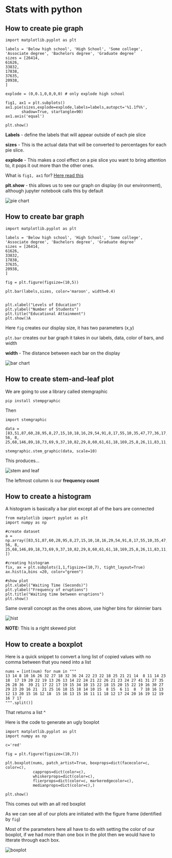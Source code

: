 # Stats with python

## How to create pie graph

```
import matplotlib.pyplot as plt

labels = 'Below high school', 'High School', 'Some college', 'Associate degree', 'Bachelors degree', 'Graduate degree'
sizes = [26414,
61626,
33832,
17838,
37635,
20938,
]

explode = (0,0.1,0,0,0,0) # only explode high school

fig1, ax1 = plt.subplots()
ax1.pie(sizes,explode=explode,labels=labels,autopct='%1.1f%%',
       shadow=True, startangle=90)
ax1.axis('equal')

plt.show()
```

**Labels** - define the labels that will appear outside of each pie slice

**sizes** - This is the actual data that will be converted to percentages for each pie slice.

**explode** - This makes a cool effect on a pie slice you want to bring attention to, it pops it out more than the other ones.

What is `fig1, ax1` for? [Here read this](https://stackoverflow.com/questions/34162443/why-do-many-examples-use-fig-ax-plt-subplots-in-matplotlib-pyplot-python)

**plt.show** - this allows us to see our graph on display (in our environment), although jupyter notebook calls this by default

![pie chart](img/pieChart.png)

## How to create bar graph

```
import matplotlib.pyplot as plt

labels = 'Below high school', 'High School', 'Some college', 'Associate degree', 'Bachelors degree', 'Graduate degree'
sizes = [26414,
61626,
33832,
17838,
37635,
20938,
]

fig = plt.figure(figsize=(10,5))

plt.bar(labels,sizes, color='maroon', width=0.4)


plt.xlabel("Levels of Education")
plt.ylabel("Number of Students")
plt.title("Educational Attainment")
plt.show()A
```

Here `fig` creates our display size, it has two parameters (x,y)

`plt.bar` creates our bar graph it takes in our labels, data, color of bars, and width

**width** - The distance between each bar on the display

![bar chart](img/barChart.png)

## How to create stem-and-leaf plot

We are going to use a library called stemgraphic

```
pip install stempgraphic
```

Then

```
import stemgraphic

data = [83,51,87,60,28,95,8,27,15,10,18,16,29,54,91,8,17,55,10,35,47,77,36,17,21,36,18,40,10,7,34,27,28,
56, 8, 25,68,146,89,18,73,69,9,37,10,82,29,8,60,61,61,18,169,25,8,26,11,83,11,42,17,14,9,12]

stemgraphic.stem_graphic(data, scale=10)
```

This produces...

![stem and leaf](img/stemPlot.png)

The leftmost column is our **frequency count**

## How to create a histogram

A histogram is basically a bar plot except all of the bars are connected

```
from matplotlib import pyplot as plt
import numpy as np

#create dataset
a = np.array([83,51,87,60,28,95,8,27,15,10,18,16,29,54,91,8,17,55,10,35,47,77,36,17,21,36,18,40,10,7,34,27,28,
56, 8, 25,68,146,89,18,73,69,9,37,10,82,29,8,60,61,61,18,169,25,8,26,11,83,11,42,17,14,9,12
])

#creating histogram
fix, ax = plt.subplots(1,1,figsize=(10,7), tight_layout=True)
ax.hist(a,bins =20, color="green")

#show plot
plt.xlabel("Waiting Time (Seconds)")
plt.ylabel("Frequency of eruptions")
plt.title("Waiting time between eruptions")
plt.show()
```

Same overall concept as the ones above, use higher bins for skinnier bars

![hist](img/histogramPlot.png)

**NOTE:** This is a right skewed plot

## How to create a boxplot

Here is a quick snippet to convert a long list of copied values with no comma between that you need into a list

```
nums = [int(num) for num in """
13 14 8 10 16 26 32 27 18 32 36 24 22 23 22 18 25 21 21 14  8 11 14 23 18  17 19 20 22 19 13 26 13 14 22 24 21 22 26 21 23 24 27 41 31 27 35 26 28 36  39 21 17 22 17 19 15 34 10 15 22 18 15 20 15 22 19 16 30 27 29 23 20 16 21  21 25 16 18 15 18 14 10 15  8 15  6 11  8  7 18 16 13 12 13 20 15 16 12 18  15 16 13 15 16 11 11 18 12 17 24 20 16 19 12 19 16 7 17
""".split()]
```

That returns a list ^

Here is the code to generate an ugly boxplot

```
import matplotlib.pyplot as plt
import numpy as np

c='red'

fig = plt.figure(figsize=(10,7))

plt.boxplot(nums, patch_artist=True, boxprops=dict(facecolor=c, color=c),
            capprops=dict(color=c),
            whiskerprops=dict(color=c),
            flierprops=dict(color=c, markeredgecolor=c),
            medianprops=dict(color=c),)

plt.show()

```

This comes out with an all red boxplot

As we can see all of our plots are initiated with the figure frame (identified by `fig`)

Most of the parameters here all have to do with setting the color of our boxplot, if we had more than one box in the plot then we would have to itterate through each box.

![boxplot](img/boxPlot.png)
